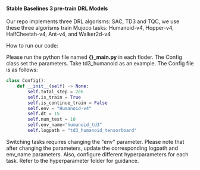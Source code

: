 #### Stable Baselines 3 pre-train DRL Models

Our repo implements three DRL algorisms: SAC, TD3 and TQC, we use these three algorisms  train Mujoco tasks: Humanoid-v4, Hopper-v4, HalfCheetah-v4, Ant-v4, and Walker2d-v4

How  to run our code:

Please run the python file named **{}_main.py** in each floder. The Config class set the parameters. Take td3_humanoid as an example. The Config file is as follows:

```python
class Config():
    def __init__(self) -> None:
        self.total_step = 2e6
        self.is_train = True
        self.is_continue_train = False
        self.env = "Humanoid-v4"
        self.dt = 15
        self.num_test = 10
        self.env_name="humanoid_td3"
        self.logpath = "td3_humanoid_tensorboard"
```

Switching tasks requires changing the "env" parameter. Please note that after changing the parameters, update the corresponding logpath and env_name parameters. Also, configure different hyperparameters for each task. Refer to the hyperparameter folder for guidance.